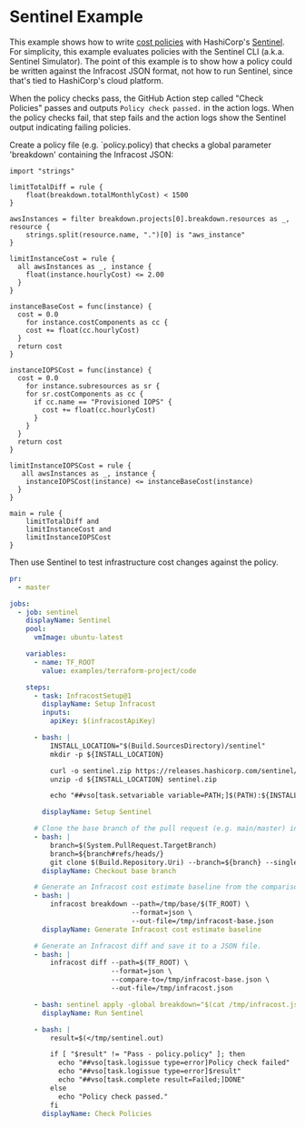 # Sentinel Example

This example shows how to write [cost policies](https://www.infracost.io/docs/features/cost_policies/) with HashiCorp's [Sentinel](https://www.hashicorp.com/sentinel). For simplicity, this example evaluates policies with the Sentinel CLI (a.k.a. Sentinel Simulator). The point of this example is to show how a policy could be written against the Infracost JSON format, not how to run Sentinel, since that's tied to HashiCorp's cloud platform.

When the policy checks pass, the GitHub Action step called "Check Policies" passes and outputs `Policy check passed.` in the action logs. When the policy checks fail, that step fails and the action logs show the Sentinel output indicating failing policies.

Create a policy file (e.g. `policy.policy) that checks a global parameter 'breakdown' containing the Infracost JSON:
```policy
import "strings"

limitTotalDiff = rule {
    float(breakdown.totalMonthlyCost) < 1500
}

awsInstances = filter breakdown.projects[0].breakdown.resources as _, resource {
	strings.split(resource.name, ".")[0] is "aws_instance"
}

limitInstanceCost = rule {
  all awsInstances as _, instance {
  	float(instance.hourlyCost) <= 2.00
  }
}

instanceBaseCost = func(instance) {
  cost = 0.0
 	for instance.costComponents as cc {
    cost += float(cc.hourlyCost)
  }
  return cost
}

instanceIOPSCost = func(instance) {
  cost = 0.0
 	for instance.subresources as sr {
    for sr.costComponents as cc {
      if cc.name == "Provisioned IOPS" {
        cost += float(cc.hourlyCost)
      }
    }
  }
  return cost
}

limitInstanceIOPSCost = rule {
   all awsInstances as _, instance {
  	instanceIOPSCost(instance) <= instanceBaseCost(instance)
  }
}

main = rule {
    limitTotalDiff and
    limitInstanceCost and
    limitInstanceIOPSCost
}
```

Then use Sentinel to test infrastructure cost changes against the policy.

[//]: <> (BEGIN EXAMPLE)
```yml
pr:
  - master

jobs:
  - job: sentinel
    displayName: Sentinel
    pool:
      vmImage: ubuntu-latest

    variables:
      - name: TF_ROOT
        value: examples/terraform-project/code

    steps:
      - task: InfracostSetup@1
        displayName: Setup Infracost
        inputs:
          apiKey: $(infracostApiKey)

      - bash: |
          INSTALL_LOCATION="$(Build.SourcesDirectory)/sentinel"
          mkdir -p ${INSTALL_LOCATION}

          curl -o sentinel.zip https://releases.hashicorp.com/sentinel/0.18.4/sentinel_0.18.4_linux_amd64.zip
          unzip -d ${INSTALL_LOCATION} sentinel.zip

          echo "##vso[task.setvariable variable=PATH;]$(PATH):${INSTALL_LOCATION}"

        displayName: Setup Sentinel

      # Clone the base branch of the pull request (e.g. main/master) into a temp directory.
      - bash: |
          branch=$(System.PullRequest.TargetBranch)
          branch=${branch#refs/heads/}
          git clone $(Build.Repository.Uri) --branch=${branch} --single-branch /tmp/base
        displayName: Checkout base branch

      # Generate an Infracost cost estimate baseline from the comparison branch, so that Infracost can compare the cost difference.
      - bash: |
          infracost breakdown --path=/tmp/base/$(TF_ROOT) \
                              --format=json \
                              --out-file=/tmp/infracost-base.json
        displayName: Generate Infracost cost estimate baseline

      # Generate an Infracost diff and save it to a JSON file.
      - bash: |
          infracost diff --path=$(TF_ROOT) \
                         --format=json \
                         --compare-to=/tmp/infracost-base.json \
                         --out-file=/tmp/infracost.json

      - bash: sentinel apply -global breakdown="$(cat /tmp/infracost.json)" examples/sentinel/policy/policy.policy | tee /tmp/sentinel.out
        displayName: Run Sentinel

      - bash: |
          result=$(</tmp/sentinel.out)

          if [ "$result" != "Pass - policy.policy" ]; then
            echo "##vso[task.logissue type=error]Policy check failed"
            echo "##vso[task.logissue type=error]$result"
            echo "##vso[task.complete result=Failed;]DONE"
          else
            echo "Policy check passed."
          fi
        displayName: Check Policies
```
[//]: <> (END EXAMPLE)
